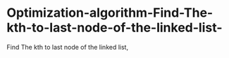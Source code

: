 # Optimization-algorithm-Find-The-kth-to-last-node-of-the-linked-list-
Find The kth to last node of the linked list,
